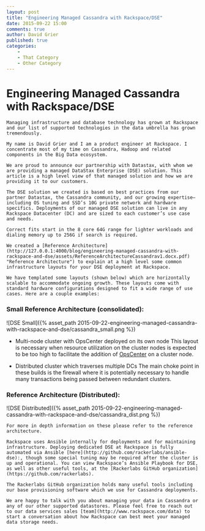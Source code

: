 ```yaml
---
layout: post
title: "Engineering Managed Cassandra with Rackspace/DSE"
date: 2015-09-22 15:00 
comments: true
author: David Grier
published: true
categories:
    - 
    - That Category
    - Other Category
---
```


Engineering Managed Cassandra with Rackspace/DSE
================================================

    Managing infrastructure and database technology has grown at Rackspace and our list of supported technologies in the data umbrella has grown tremendously.
 
    My name is David Grier and I am a product engineer at Rackspace. I concentrate most of my time on Cassandra, Hadoop and related components in the Big Data ecosystem.

    We are proud to announce our partnership with Datastax, with whom we are providing a managed DataStax Enterprise (DSE) solution. This article is a high level view of that managed solution and how we are providing it to our customers.

    The DSE solution we created is based on best practices from our partner Datastax, the Cassandra community, and our growing expertise–including OS tuning and SSD’s 10G private network and hardware specifics. Deployments of our managed DSE solution can live in any Rackspace Datacenter (DC) and are sized to each customer’s use case and needs.

    Correct fits start in the 8 core 64G range for lighter workloads and dialing memory up to 256G if search is required.

    We created a [Reference Architecture](http://127.0.0.1:4000/blog/engineering-managed-cassandra-with-rackspace-and-dse/assets/ReferenceArchitectureCassandrav1.docx.pdf) "Reference Architecture") to explain at a high level some common infrastructure layouts for your DSE deployment at Rackspace.

    We have templated some layouts (shown below) which are horizontally scalable to accommodate ongoing growth. These layouts come with standard hardware configurations designed to fit a wide range of use cases. Here are a couple examples:



### Small Reference Architecture (consolidated):

![DSE Small]({% asset_path 2015-09-22-engineering-managed-cassandra-with-rackspace-and-dse/cassandra_small.png %})


* Multi-node cluster with OpsCenter deployed on its own node
This layout is necessary when resource utilization on the cluster nodes is expected to be too high to facilitate the addition of [OpsCenter](http://www.datastax.com/products/datastax-enterprise-visual-admin) on a cluster node.

* Distributed cluster which traverses multiple DCs
The main choke point in these builds is the firewall where it is potentially necessary to handle many transactions being passed between redundant clusters.



### Reference Architecture (Distributed):

![DSE Distributed]({% asset_path 2015-09-22-engineering-managed-cassandra-with-rackspace-and-dse/cassandra_dist.png %})

    For more in depth information on these please refer to the reference architecture.

    Rackspace uses Ansible internally for deployments and for maintaining infrastructure. Deploying dedicated DSE at Rackspace is fully automated via Ansible [here](http://github.com/rackerlabs/ansible-dse):, though some special tuning may be required after the cluster is up and operational. You can view Rackspace’s Ansible Playbook for DSE, as well as other useful tools, at the [Rackerlabs GitHub organization](https://github.com/rackerlabs).
 
    The Rackerlabs GitHub organization holds many useful tools including our base provisioning software which we use for Cassandra deployments. 

    We are happy to talk with you about managing your data in Cassandra or any of our other supported datastores. Please feel free to reach out to our data services sales [team](http://www.rackspace.com/data) to start a conversation about how Rackspace can best meet your managed data storage needs.


